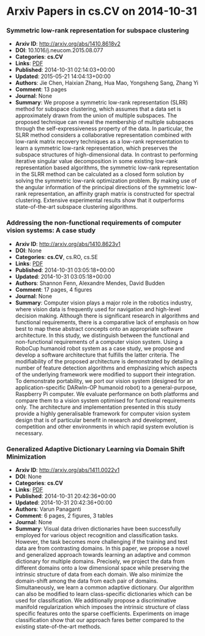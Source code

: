 # Arxiv Papers in cs.CV on 2014-10-31
### Symmetric low-rank representation for subspace clustering
- **Arxiv ID**: http://arxiv.org/abs/1410.8618v2
- **DOI**: 10.1016/j.neucom.2015.08.077
- **Categories**: **cs.CV**
- **Links**: [PDF](http://arxiv.org/pdf/1410.8618v2)
- **Published**: 2014-10-31 02:14:03+00:00
- **Updated**: 2015-05-21 14:04:13+00:00
- **Authors**: Jie Chen, Haixian Zhang, Hua Mao, Yongsheng Sang, Zhang Yi
- **Comment**: 13 pages
- **Journal**: None
- **Summary**: We propose a symmetric low-rank representation (SLRR) method for subspace clustering, which assumes that a data set is approximately drawn from the union of multiple subspaces. The proposed technique can reveal the membership of multiple subspaces through the self-expressiveness property of the data. In particular, the SLRR method considers a collaborative representation combined with low-rank matrix recovery techniques as a low-rank representation to learn a symmetric low-rank representation, which preserves the subspace structures of high-dimensional data. In contrast to performing iterative singular value decomposition in some existing low-rank representation based algorithms, the symmetric low-rank representation in the SLRR method can be calculated as a closed form solution by solving the symmetric low-rank optimization problem. By making use of the angular information of the principal directions of the symmetric low-rank representation, an affinity graph matrix is constructed for spectral clustering. Extensive experimental results show that it outperforms state-of-the-art subspace clustering algorithms.



### Addressing the non-functional requirements of computer vision systems: A case study
- **Arxiv ID**: http://arxiv.org/abs/1410.8623v1
- **DOI**: None
- **Categories**: **cs.CV**, cs.RO, cs.SE
- **Links**: [PDF](http://arxiv.org/pdf/1410.8623v1)
- **Published**: 2014-10-31 03:05:18+00:00
- **Updated**: 2014-10-31 03:05:18+00:00
- **Authors**: Shannon Fenn, Alexandre Mendes, David Budden
- **Comment**: 17 pages, 4 figures
- **Journal**: None
- **Summary**: Computer vision plays a major role in the robotics industry, where vision data is frequently used for navigation and high-level decision making. Although there is significant research in algorithms and functional requirements, there is a comparative lack of emphasis on how best to map these abstract concepts onto an appropriate software architecture.   In this study, we distinguish between the functional and non-functional requirements of a computer vision system. Using a RoboCup humanoid robot system as a case study, we propose and develop a software architecture that fulfills the latter criteria.   The modifiability of the proposed architecture is demonstrated by detailing a number of feature detection algorithms and emphasizing which aspects of the underlying framework were modified to support their integration. To demonstrate portability, we port our vision system (designed for an application-specific DARwIn-OP humanoid robot) to a general-purpose, Raspberry Pi computer. We evaluate performance on both platforms and compare them to a vision system optimised for functional requirements only.   The architecture and implementation presented in this study provide a highly generalisable framework for computer vision system design that is of particular benefit in research and development, competition and other environments in which rapid system evolution is necessary.



### Generalized Adaptive Dictionary Learning via Domain Shift Minimization
- **Arxiv ID**: http://arxiv.org/abs/1411.0022v1
- **DOI**: None
- **Categories**: **cs.CV**
- **Links**: [PDF](http://arxiv.org/pdf/1411.0022v1)
- **Published**: 2014-10-31 20:42:36+00:00
- **Updated**: 2014-10-31 20:42:36+00:00
- **Authors**: Varun Panaganti
- **Comment**: 6 pages, 2 figures, 3 tables
- **Journal**: None
- **Summary**: Visual data driven dictionaries have been successfully employed for various object recognition and classification tasks. However, the task becomes more challenging if the training and test data are from contrasting domains. In this paper, we propose a novel and generalized approach towards learning an adaptive and common dictionary for multiple domains. Precisely, we project the data from different domains onto a low dimensional space while preserving the intrinsic structure of data from each domain. We also minimize the domain-shift among the data from each pair of domains. Simultaneously, we learn a common adaptive dictionary. Our algorithm can also be modified to learn class-specific dictionaries which can be used for classification. We additionally propose a discriminative manifold regularization which imposes the intrinsic structure of class specific features onto the sparse coefficients. Experiments on image classification show that our approach fares better compared to the existing state-of-the-art methods.



